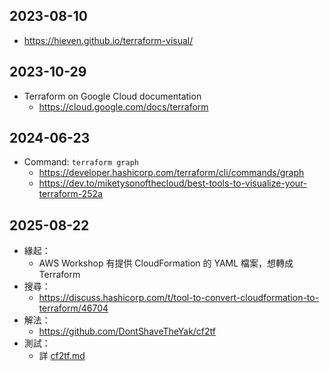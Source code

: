 ## 2023-08-10

- https://hieven.github.io/terraform-visual/

## 2023-10-29

- Terraform on Google Cloud documentation
    - https://cloud.google.com/docs/terraform

## 2024-06-23

- Command: `terraform graph`
    - https://developer.hashicorp.com/terraform/cli/commands/graph
    - https://dev.to/miketysonofthecloud/best-tools-to-visualize-your-terraform-252a

## 2025-08-22

- 緣起：
  - AWS Workshop 有提供 CloudFormation 的 YAML 檔案，想轉成 Terraform
- 搜尋：
  - https://discuss.hashicorp.com/t/tool-to-convert-cloudformation-to-terraform/46704
- 解法：
  - https://github.com/DontShaveTheYak/cf2tf
- 測試：
  - 詳 [cf2tf.md](../../py/cf2tf/cf2tf.md)